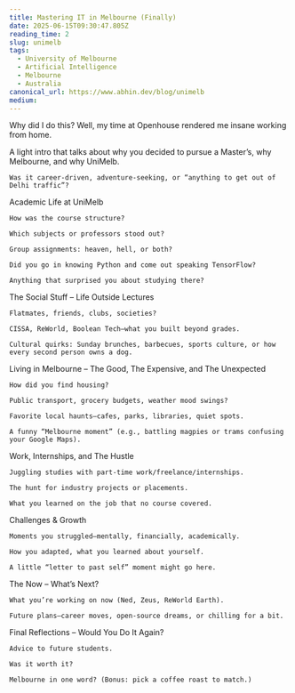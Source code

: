 ```yaml
---
title: Mastering IT in Melbourne (Finally)
date: 2025-06-15T09:30:47.805Z
reading_time: 2
slug: unimelb
tags:
  - University of Melbourne
  - Artificial Intelligence
  - Melbourne
  - Australia
canonical_url: https://www.abhin.dev/blog/unimelb
medium: 
---
```


Why did I do this? Well, my time at Openhouse rendered me insane working from home. 

A light intro that talks about why you decided to pursue a Master’s, why Melbourne, and why UniMelb.

    Was it career-driven, adventure-seeking, or “anything to get out of Delhi traffic”?

Academic Life at UniMelb

    How was the course structure?

    Which subjects or professors stood out?

    Group assignments: heaven, hell, or both?

    Did you go in knowing Python and come out speaking TensorFlow?

    Anything that surprised you about studying there?

The Social Stuff – Life Outside Lectures

    Flatmates, friends, clubs, societies?

    CISSA, ReWorld, Boolean Tech—what you built beyond grades.

    Cultural quirks: Sunday brunches, barbecues, sports culture, or how every second person owns a dog.

Living in Melbourne – The Good, The Expensive, and The Unexpected

    How did you find housing?

    Public transport, grocery budgets, weather mood swings?

    Favorite local haunts—cafes, parks, libraries, quiet spots.

    A funny “Melbourne moment” (e.g., battling magpies or trams confusing your Google Maps).

Work, Internships, and The Hustle

    Juggling studies with part-time work/freelance/internships.

    The hunt for industry projects or placements.

    What you learned on the job that no course covered.

Challenges & Growth

    Moments you struggled—mentally, financially, academically.

    How you adapted, what you learned about yourself.

    A little “letter to past self” moment might go here.

The Now – What’s Next?

    What you’re working on now (Ned, Zeus, ReWorld Earth).

    Future plans—career moves, open-source dreams, or chilling for a bit.

Final Reflections – Would You Do It Again?

    Advice to future students.

    Was it worth it?

    Melbourne in one word? (Bonus: pick a coffee roast to match.)